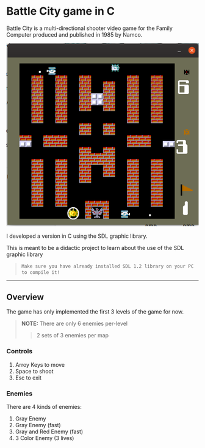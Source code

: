 # Battle City game in C
Battle City is a multi-directional shooter video game for the Family Computer produced and published in 1985 by Namco.

<p align="center">
  <img src="Images/BattleCity.png">
</p>

I developed a version in C using the SDL graphic library.

This is meant to be a didactic project to learn about the use of the SDL graphic library

>     Make sure you have already installed SDL 1.2 library on your PC to compile it! 

__________________

## Overview

The game has only implemented the first 3 levels of the game for now.

>**NOTE:** There are only 6 enemies per-level 
>
>>2 sets of 3 enemies per map

### Controls

1. Arroy Keys to move
2. Space to shoot
3. Esc to exit

### Enemies

There are 4 kinds of enemies:

1. Gray Enemy
2. Gray Enemy (fast)
3. Gray and Red Enemy (fast)
4. 3 Color Enemy (3 lives)
